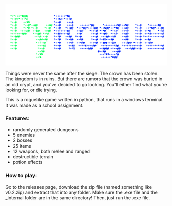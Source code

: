 ![alt text](https://github.com/10tothe6/py-rogue/blob/master/images/logo_color.png?)

Things were never the same after the siege. The crown has been stolen. The kingdom is in ruins. But there are rumors that the crown was buried in an old crypt, and you've decided to go looking. You'll either find what you're looking for, or die trying.

This is a roguelike game written in python, that runs in a windows terminal. It was made as a school assignment.

### Features:
- randomly generated dungeons
- 5 enemies
- 2 bosses
- 25 items
- 12 weapons, both melee and ranged
- destructible terrain
- potion effects

### How to play:
Go to the releases page, download the zip file (named something like v0.2.zip) and extract that into any folder.
Make sure the .exe file and the _internal folder are in the same directory! Then, just run the .exe file.
